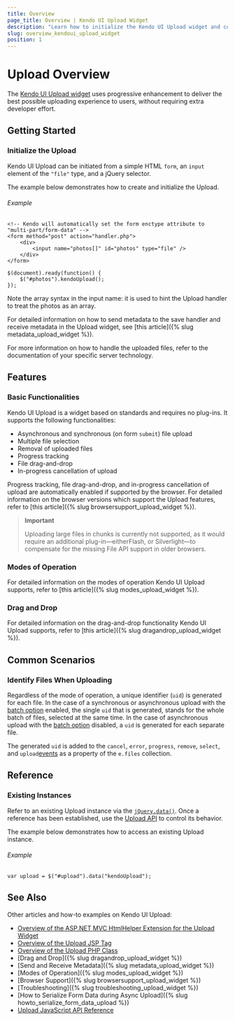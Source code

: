 ```yaml
---
title: Overview
page_title: Overview | Kendo UI Upload Widget
description: "Learn how to initialize the Kendo UI Upload widget and configure its behavior."
slug: overview_kendoui_upload_widget
position: 1
---
```


# Upload Overview

The [Kendo UI Upload widget](http://demos.telerik.com/kendo-ui/upload/index) uses progressive enhancement to deliver the best possible uploading experience to users, without requiring extra developer effort.

## Getting Started

### Initialize the Upload

Kendo UI Upload can be initiated from a simple HTML `form`, an `input` element of the `"file"` type, and a jQuery selector.

The example below demonstrates how to create and initialize the Upload.

###### Example

    <!-- Kendo will automatically set the form enctype attribute to "multi-part/form-data" -->
    <form method="post" action="handler.php">
        <div>
            <input name="photos[]" id="photos" type="file" />
        </div>
    </form>

    $(document).ready(function() {
        $("#photos").kendoUpload();
    });

Note the array syntax in the input name: it is used to hint the Upload handler to treat the photos as an array.

For detailed information on how to send metadata to the save handler and receive metadata in the Upload widget, see [this article]({% slug metadata_upload_widget %}).

For more information on how to handle the uploaded files, refer to the documentation of your specific server technology.

## Features

### Basic Functionalities

Kendo UI Upload is a widget based on standards and requires no plug-ins. It supports the following functionalities:

*   Asynchronous and synchronous (on form `submit`) file upload
*   Multiple file selection
*   Removal of uploaded files
*   Progress tracking
*   File drag-and-drop
*   In-progress cancellation of upload

Progress tracking, file drag-and-drop, and in-progress cancellation of upload are automatically enabled if supported by the browser. For detailed information on the browser versions which support the Upload features, refer to [this article]({% slug browsersupport_upload_widget %}).

> **Important**
>
> Uploading large files in chunks is currently not supported, as it would require an additional plug-in&mdash;eitherFlash, or Silverlight&mdash;to compensate for the missing File API support in older browsers.

### Modes of Operation

For detailed information on the modes of operation Kendo UI Upload supports, refer to [this article]({% slug modes_upload_widget %}).

### Drag and Drop

For detailed information on the drag-and-drop functionality Kendo UI Upload supports, refer to [this article]({% slug dragandrop_upload_widget %}).

## Common Scenarios

### Identify Files When Uploading

Regardless of the mode of operation, a unique identifier (`uid`) is generated for each file. In the case of a synchronous or asynchronous upload with the [batch option](/api/javascript/ui/upload#configuration-async.batch) enabled, the single `uid` that is generated, stands for the whole batch of files, selected at the same time. In the case of asynchronous upload with the [batch option](/api/javascript/ui/upload#configuration-async.batch) disabled, a `uid` is generated for each separate file.   

The generated `uid` is added to the `cancel`, `error`, `progress`, `remove`, `select`, and `upload`[events](/api/javascript/ui/upload#events) as a property of the `e.files` collection.

## Reference

### Existing Instances

Refer to an existing Upload instance via the [`jQuery.data()`](http://api.jquery.com/jQuery.data/). Once a reference has been established, use the [Upload API](/api/javascript/ui/upload) to control its behavior.

The example below demonstrates how to access an existing Upload instance.

###### Example

    var upload = $("#upload").data("kendoUpload");

## See Also

Other articles and how-to examples on Kendo UI Upload:

* [Overview of the ASP.NET MVC HtmlHelper Extension for the Upload Widget](/aspnet-mvc/helpers/upload/overview)
* [Overview of the Upload JSP Tag](/jsp/tags/upload/overview)
* [Overview of the Upload PHP Class](/php/widgets/upload/overview)
* [Drag and Drop]({% slug dragandrop_upload_widget %})
* [Send and Receive Metadata]({% slug metadata_upload_widget %})
* [Modes of Operation]({% slug modes_upload_widget %})
* [Browser Support]({% slug browsersupport_upload_widget %})
* [Troubleshooting]({% slug troubleshooting_upload_widget %})
* [How to Serialize Form Data during Async Upload]({% slug howto_serialize_form_data_upload %})
* [Upload JavaScript API Reference](/api/javascript/ui/upload)
